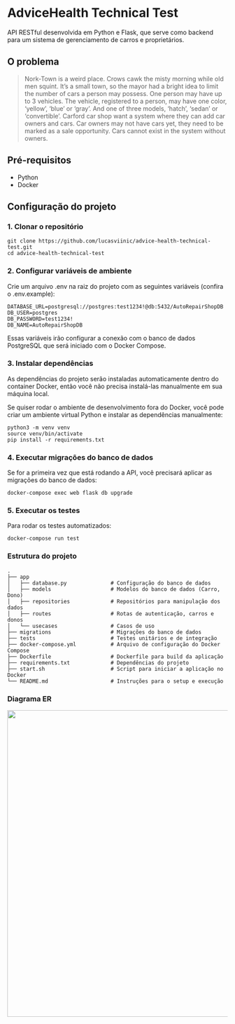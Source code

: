 # AdviceHealth Technical Test

API RESTful desenvolvida em Python e Flask, que serve como backend para um sistema de gerenciamento de carros e proprietários.

## O problema

> Nork-Town is a weird place. Crows cawk the misty morning while old men squint. It’s a small town, so the mayor had a bright idea 
to limit the number of cars a person may possess. One person may have up to 3 vehicles. The vehicle, registered to a person, may have
one color, ‘yellow’, ‘blue’ or ‘gray’. And one of three models, ‘hatch’, ‘sedan’ or ‘convertible’. Carford car shop want a system where 
they can add car owners and cars. Car owners may not have cars yet, they need to be marked as a sale opportunity. Cars cannot exist in the system without owners.

## Pré-requisitos

- Python
- Docker

## Configuração do projeto
### 1. Clonar o repositório
```
git clone https://github.com/lucasviinic/advice-health-technical-test.git
cd advice-health-technical-test
```

### 2. Configurar variáveis de ambiente
Crie um arquivo .env na raiz do projeto com as seguintes variáveis (confira o .env.example):
```
DATABASE_URL=postgresql://postgres:test1234!@db:5432/AutoRepairShopDB
DB_USER=postgres
DB_PASSWORD=test1234!
DB_NAME=AutoRepairShopDB
```
Essas variáveis irão configurar a conexão com o banco de dados PostgreSQL que será iniciado com o Docker Compose.

### 3. Instalar dependências
As dependências do projeto serão instaladas automaticamente dentro do container Docker, então você não precisa instalá-las manualmente em sua máquina local.

Se quiser rodar o ambiente de desenvolvimento fora do Docker, você pode criar um ambiente virtual Python e instalar as dependências manualmente:
```
python3 -m venv venv
source venv/bin/activate
pip install -r requirements.txt
```

### 4. Executar migrações do banco de dados

Se for a primeira vez que está rodando a API, você precisará aplicar as migrações do banco de dados:
```
docker-compose exec web flask db upgrade
```

### 5. Executar os testes

Para rodar os testes automatizados:
```
docker-compose run test
```

### Estrutura do projeto

```
.
├── app
│   ├── database.py              # Configuração do banco de dados
│   ├── models                   # Modelos do banco de dados (Carro, Dono)
│   ├── repositories             # Repositórios para manipulação dos dados
│   ├── routes                   # Rotas de autenticação, carros e donos
│   └── usecases                 # Casos de uso
├── migrations                   # Migrações do banco de dados
├── tests                        # Testes unitários e de integração
├── docker-compose.yml           # Arquivo de configuração do Docker Compose
├── Dockerfile                   # Dockerfile para build da aplicação
├── requirements.txt             # Dependências do projeto
├── start.sh                     # Script para iniciar a aplicação no Docker
└── README.md                    # Instruções para o setup e execução
```

### Diagrama ER

<img src="https://i.imgur.com/YgXIIV9.png" width="700"/>

